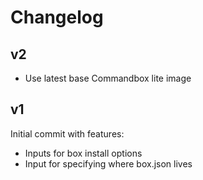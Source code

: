 # Changelog

## v2

* Use latest base Commandbox lite image

## v1

Initial commit with features:

* Inputs for box install options
* Input for specifying where box.json lives
